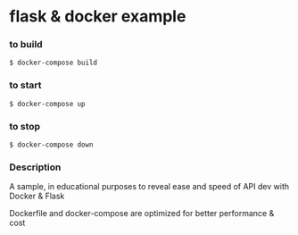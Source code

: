 # flask & docker example

### to build
```
$ docker-compose build
```

### to start
```
$ docker-compose up
```

### to stop
```
$ docker-compose down
```

### Description
A sample, in educational purposes to reveal ease and speed of API dev with Docker & Flask

Dockerfile and docker-compose are optimized for better performance & cost

